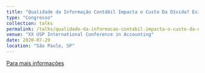 ```yaml
---
title: "Qualidade da Informação Contábil Impacta o Custo Da Dívida? Evidências de Firmas Não Financeiras da B3"
type: "Congresso"
collection: talks
permalink: /talks/qualidade-da-informacao-contabil-impacta-o-custo-da-divida-evidencias-de-firmas-nao-financeiras-da-b3
venue: "XX USP International Conference in Accounting"
date: 2020-07-29
location: "São Paulo, SP"
---
```


[Para mais informações](https://congressousp.fipecafi.org/anais/Anais2020/ArtigosDownload/2527.pdf)


